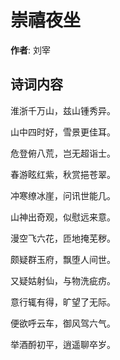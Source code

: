 # 崇禧夜坐

**作者**: 刘宰

## 诗词内容

淮浙千万山，兹山锺秀异。

山中四时好，雪景更佳耳。

危登俯八荒，岂无超诣士。

春游眩红紫，秋赏挹苍翠。

冲寒缭冰崖，问讯世能几。

山神出奇观，似慰远来意。

漫空飞六花，匝地掩芜秽。

颇疑群玉府，飘堕人间世。

又疑姑射仙，与物洗疵疠。

意行辄有得，旷望了无际。

便欲呼云车，御风驾六气。

举酒酹初平，逍遥聊卒岁。

